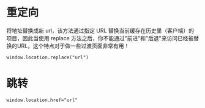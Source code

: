 # 重定向

将地址替换成新 url，该方法通过指定 URL 替换当前缓存在历史里（客户端）的项目，因此当使用 replace 方法之后，你不能通过"前进"和"后退"来访问已经被替换的URL，这个特点对于做一些过渡页面非常有用！

```
window.location.replace("url")
```

# 跳转

```
window.location.href="url"
```